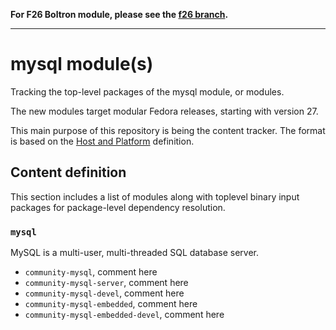 **For F26 Boltron module, please see the [f26 branch](ref/f26).**

---

# mysql module(s)

Tracking the top-level packages of the mysql module, or modules.

The new modules target modular Fedora releases, starting with version 27.

This main purpose of this repository is being the content tracker. The format is based on the [Host and Platform](https://github.com/fedora-modularity/hp) definition.

## Content definition

This section includes a list of modules along with toplevel binary input packages for package-level dependency resolution.

### `mysql`

MySQL is a multi-user, multi-threaded SQL database server.

* `community-mysql`, comment here
* `community-mysql-server`, comment here
* `community-mysql-devel`, comment here
* `community-mysql-embedded`, comment here
* `community-mysql-embedded-devel`, comment here
